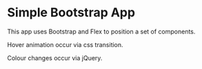 # Simple Bootstrap App

This app uses Bootstrap and Flex to position a set of components.

Hover animation occur via css transition.

Colour changes occur via jQuery.
